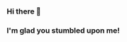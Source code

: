 ### Hi there 👋
### I'm glad you stumbled upon me!

<!--
**joshmania436/joshmania436** is a ✨ _special_ ✨ repository because its `README.md` (this file) appears on your GitHub profile.

[![Anurag's github stats](https://github-readme-stats.vercel.app/api?username=joshmania436)](https://github.com/joshmania436/github-readme-stats)

<a href="https://discord.com/users/725945760629129277">
<img src="https://discord.c99.nl/widget/theme-3/725945760629129277.png" alt="Discord"/>
</a>

Here are some ideas to get you started:

- 🔭 I’m currently working on ... 
- 🌱 I’m currently learning ...
- 👯 I’m looking to collaborate on ...
- 🤔 I’m looking for help with ...
- 💬 Ask me about ...
- 📫 How to reach me: ...
- 😄 Pronouns: ...
- ⚡ Fun fact: ...
-->
